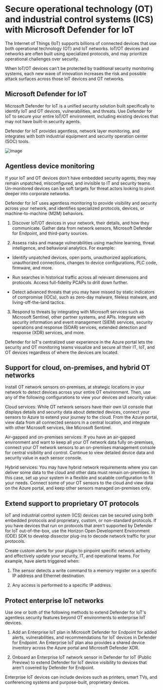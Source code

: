 # Secure operational technology (OT) and industrial control systems (ICS) with Microsoft Defender for IoT

The Internet of Things (IoT) supports billions of connected devices that use both operational technology (OT) and IoT networks. IoT/OT devices and networks are often built using specialized protocols, and may prioritize operational challenges over security.

When IoT/OT devices can't be protected by traditional security monitoring systems, each new wave of innovation increases the risk and possible attack surfaces across those IoT devices and OT networks.

## Microsoft Defender for IoT

Microsoft Defender for IoT is a unified security solution built specifically to identify IoT and OT devices, vulnerabilities, and threats. Use Defender for IoT to secure your entire IoT/OT environment, including existing devices that may not have built-in security agents.

Defender for IoT provides agentless, network layer monitoring, and integrates with both industrial equipment and security operation center (SOC) tools.

![image](https://github.com/user-attachments/assets/d38174ee-e1a0-4510-bb6e-95aa015fc9cd)

## Agentless device monitoring

If your IoT and OT devices don't have embedded security agents, they may remain unpatched, misconfigured, and invisible to IT and security teams. Un-monitored devices can be soft targets for threat actors looking to pivot deeper into corporate networks.

Defender for IoT uses agentless monitoring to provide visibility and security across your network, and identifies specialized protocols, devices, or machine-to-machine (M2M) behaviors.

1) Discover IoT/OT devices in your network, their details, and how they communicate. Gather data from network sensors, Microsoft Defender for Endpoint, and third-party sources.

2) Assess risks and manage vulnerabilities using machine learning, threat intelligence, and behavioral analytics. For example:

- Identify unpatched devices, open ports, unauthorized applications, unauthorized connections, changes to device configurations, PLC code, firmware, and more.

- Run searches in historical traffic across all relevant dimensions and protocols. Access full-fidelity PCAPs to drill down further.

- Detect advanced threats that you may have missed by static indicators of compromise (IOCs), such as zero-day malware, fileless malware, and living-off-the-land tactics.

3) Respond to threats by integrating with Microsoft services such as Microsoft Sentinel, other partner systems, and APIs. Integrate with security information and event management (SIEM) services, security operations and response (SOAR) services, extended detection and response (XDR) services, and more.

Defender for IoT's centralized user experience in the Azure portal lets the security and OT monitoring teams visualize and secure all their IT, IoT, and OT devices regardless of where the devices are located.

## Support for cloud, on-premises, and hybrid OT networks

Install OT network sensors on-premises, at strategic locations in your network to detect devices across your entire OT environment. Then, use any of the following configurations to view your devices and security value:

Cloud services: While OT network sensors have their own UI console that displays details and security data about detected devices, connect your sensors to Azure to extend your journey to the cloud. From the Azure portal, view data from all connected sensors in a central location, and integrate with other Microsoft services, like Microsoft Sentinel.

Air-gapped and on-premises services: If you have an air-gapped environment and want to keep all your OT network data fully on-premises, connect your OT network sensors to an on-premises management console for central visibility and control. Continue to view detailed device data and security value in each sensor console.

Hybrid services: You may have hybrid network requirements where you can deliver some data to the cloud and other data must remain on-premises. In this case, set up your system in a flexible and scalable configuration to fit your needs. Connect some of your OT sensors to the cloud and view data on the Azure portal, and keep other sensors managed on-premises only.

## Extend support to proprietary OT protocols

IoT and industrial control system (ICS) devices can be secured using both embedded protocols and proprietary, custom, or non-standard protocols. If you have devices that run on protocols that aren't supported by Defender for IoT out-of-the-box, use the Horizon Open Development Environment (ODE) SDK to develop dissector plug-ins to decode network traffic for your protocols.

Create custom alerts for your plugin to pinpoint specific network activity and effectively update your security, IT, and operational teams. For example, have alerts triggered when:

1) The sensor detects a write command to a memory register on a specific IP address and Ethernet destination.

2) Any access is performed to a specific IP address.

## Protect enterprise IoT networks

Use one or both of the following methods to extend Defender for IoT's agentless security features beyond OT environments to enterprise IoT devices.

1) Add an Enterprise IoT plan in Microsoft Defender for Endpoint for added alerts, vulnerabilities, and recommendations for IoT devices in Defender for Endpoint. An Enterprise IoT plan also provides a shared device inventory across the Azure portal and Microsoft Defender XDR.

2) Onboard an Enterprise IoT network sensor in Defender for IoT (Public Preview) to extend Defender for IoT device visibility to devices that aren't covered by Defender for Endpoint.

Enterprise IoT devices can include devices such as printers, smart TVs, and conferencing systems and purpose-built, proprietary devices.
